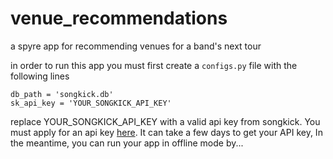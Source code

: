 # venue_recommendations
a spyre app for recommending venues for a band's next tour

in order to run this app you must first create a `configs.py` file with the following lines

````
db_path = 'songkick.db'
sk_api_key = 'YOUR_SONGKICK_API_KEY'
````

replace YOUR_SONGKICK_API_KEY with a valid api key from songkick. You must apply for an api key [here](https://www.songkick.com/api_key_requests/new). It can take a few days to get your API key, In the meantime, you can run your app in offline mode by...
